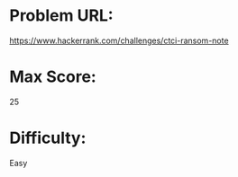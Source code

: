# Problem URL:
https://www.hackerrank.com/challenges/ctci-ransom-note

# Max Score:
25

# Difficulty:
Easy
